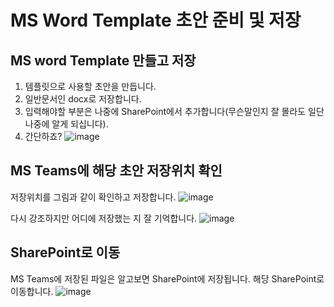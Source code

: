 # MS Word Template 초안 준비 및 저장

## MS word Template 만들고 저장
1. 템플릿으로 사용할 초안을 만듭니다.
2. 일반문서인 docx로 저장합니다.
3. 입력해야할 부분은 나중에 SharePoint에서 추가합니다(무슨말인지 잘 몰라도 일단 나중에 알게 되십니다).
4. 간단하죠?
![image](https://user-images.githubusercontent.com/83335854/228150351-708c079f-9794-4fc5-a737-e7e3bf41c884.png)

## MS Teams에 해당 초안 저장위치 확인
저장위치를 그림과 같이 확인하고 저장합니다.
![image](https://user-images.githubusercontent.com/83335854/228152240-ee3442de-f43c-4635-9791-b48f5a2baa4d.png)
  
다시 강조하지만 어디에 저장했는 지 잘 기억합니다.
![image](https://user-images.githubusercontent.com/83335854/228151139-de76a1d7-2e5a-42ee-9777-2569f9874f79.png)

## SharePoint로 이동
MS Teams에 저장된 파일은 알고보면 SharePoint에 저장됩니다.
해당 SharePoint로 이동합니다.
![image](https://user-images.githubusercontent.com/83335854/228152884-edc52083-50d3-4688-b128-9813f286a049.png)
